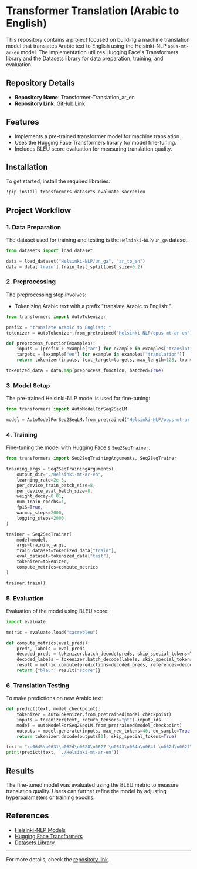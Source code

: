 # Transformer Translation (Arabic to English)

This repository contains a project focused on building a machine translation model that translates Arabic text to English using the Helsinki-NLP `opus-mt-ar-en` model. The implementation utilizes Hugging Face's Transformers library and the Datasets library for data preparation, training, and evaluation.

## Repository Details
- **Repository Name**: Transformer-Translation_ar_en
- **Repository Link**: [GitHub Link](https://github.com/Osama-Abo-Bakr/Transformer-Translation_ar_en)

## Features
- Implements a pre-trained transformer model for machine translation.
- Uses the Hugging Face Transformers library for model fine-tuning.
- Includes BLEU score evaluation for measuring translation quality.

## Installation
To get started, install the required libraries:

```bash
!pip install transformers datasets evaluate sacrebleu
```

## Project Workflow

### 1. Data Preparation
The dataset used for training and testing is the `Helsinki-NLP/un_ga` dataset.

```python
from datasets import load_dataset

data = load_dataset("Helsinki-NLP/un_ga", "ar_to_en")
data = data['train'].train_test_split(test_size=0.2)
```

### 2. Preprocessing
The preprocessing step involves:
- Tokenizing Arabic text with a prefix "translate Arabic to English:".

```python
from transformers import AutoTokenizer

prefix = "translate Arabic to English: "
tokenizer = AutoTokenizer.from_pretrained("Helsinki-NLP/opus-mt-ar-en")

def preprocess_function(examples):
    inputs = [prefix + example["ar"] for example in examples["translation"]]
    targets = [example["en"] for example in examples["translation"]]
    return tokenizer(inputs, text_target=targets, max_length=128, truncation=True)

tokenized_data = data.map(preprocess_function, batched=True)
```

### 3. Model Setup
The pre-trained Helsinki-NLP model is used for fine-tuning:

```python
from transformers import AutoModelForSeq2SeqLM

model = AutoModelForSeq2SeqLM.from_pretrained("Helsinki-NLP/opus-mt-ar-en")
```

### 4. Training
Fine-tuning the model with Hugging Face's `Seq2SeqTrainer`:

```python
from transformers import Seq2SeqTrainingArguments, Seq2SeqTrainer

training_args = Seq2SeqTrainingArguments(
    output_dir="./Helsinki-mt-ar-en",
    learning_rate=2e-5,
    per_device_train_batch_size=8,
    per_device_eval_batch_size=8,
    weight_decay=0.01,
    num_train_epochs=1,
    fp16=True,
    warmup_steps=2000,
    logging_steps=2000
)

trainer = Seq2SeqTrainer(
    model=model,
    args=training_args,
    train_dataset=tokenized_data["train"],
    eval_dataset=tokenized_data["test"],
    tokenizer=tokenizer,
    compute_metrics=compute_metrics
)

trainer.train()
```

### 5. Evaluation
Evaluation of the model using BLEU score:

```python
import evaluate

metric = evaluate.load("sacrebleu")

def compute_metrics(eval_preds):
    preds, labels = eval_preds
    decoded_preds = tokenizer.batch_decode(preds, skip_special_tokens=True)
    decoded_labels = tokenizer.batch_decode(labels, skip_special_tokens=True)
    result = metric.compute(predictions=decoded_preds, references=decoded_labels)
    return {"bleu": result["score"]}
```

### 6. Translation Testing
To make predictions on new Arabic text:

```python
def predict(text, model_checkpoint):
    tokenizer = AutoTokenizer.from_pretrained(model_checkpoint)
    inputs = tokenizer(text, return_tensors="pt").input_ids
    model = AutoModelForSeq2SeqLM.from_pretrained(model_checkpoint)
    outputs = model.generate(inputs, max_new_tokens=40, do_sample=True, top_k=30, top_p=0.95)
    return tokenizer.decode(outputs[0], skip_special_tokens=True)

text = "\u0645\u0631\u062d\u0628\u0627 \u0643\u064a\u0641 \u062d\u0627\u0644\u0643؟"
print(predict(text, './Helsinki-mt-ar-en'))
```

## Results
The fine-tuned model was evaluated using the BLEU metric to measure translation quality. Users can further refine the model by adjusting hyperparameters or training epochs.

## References
- [Helsinki-NLP Models](https://huggingface.co/Helsinki-NLP)
- [Hugging Face Transformers](https://huggingface.co/transformers/)
- [Datasets Library](https://huggingface.co/docs/datasets)

---
For more details, check the [repository link](https://github.com/Osama-Abo-Bakr/Transformer-Translation_ar_en).

